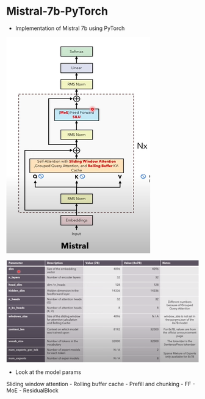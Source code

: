 # Mistral-7b-PyTorch
- Implementation of Mistral 7b using PyTorch

![#Model architecture](assets/mistral.PNG)

![# Model params](assets/params.PNG)
- Look at the model params

Sliding window attention  - Rolling buffer cache  - Prefill and chunking - FF - MoE - ResidualBlock
  
